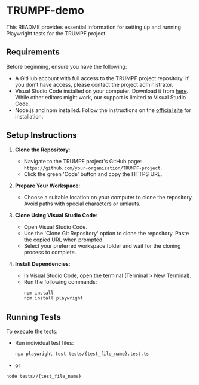 # TRUMPF-demo

This README provides essential information for setting up and running Playwright tests for the TRUMPF project.

## Requirements

Before beginning, ensure you have the following:

- A GitHub account with full access to the TRUMPF project repository. If you don't have access, please contact the project administrator.
- Visual Studio Code installed on your computer. Download it from [here](https://code.visualstudio.com/download). While other editors might work, our support is limited to Visual Studio Code.
- Node.js and npm installed. Follow the instructions on the [official site](https://nodejs.org/en/) for installation.


## Setup Instructions

1. **Clone the Repository**:
   - Navigate to the TRUMPF project's GitHub page: `https://github.com/your-organization/TRUMPF-project`.
   - Click the green 'Code' button and copy the HTTPS URL.

2. **Prepare Your Workspace**:
   - Choose a suitable location on your computer to clone the repository. Avoid paths with special characters or umlauts.

3. **Clone Using Visual Studio Code**:
   - Open Visual Studio Code.
   - Use the 'Clone Git Repository' option to clone the repository. Paste the copied URL when prompted.
   - Select your preferred workspace folder and wait for the cloning process to complete.

4. **Install Dependencies**:
   - In Visual Studio Code, open the terminal (Terminal > New Terminal).
   - Run the following commands:
     ```bash
     npm install
     npm install playwright
     ```

## Running Tests

To execute the tests:

- Run individual test files:
  ```bash
  npx playwright test tests/{test_file_name}.test.ts 
- or 
```bash 
node tests//{test_file_name}
